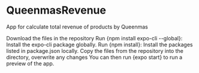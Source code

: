 # QueenmasRevenue
App for calculate total revenue of products by Queenmas

Download the files in the repository
Run {npm install expo-cli --global}: Install the expo-cli package globally.
Run {npm install}: Install the packages listed in package.json locally.
Copy the files from the repository into the directory, overwrite any changes
You can then run {expo start} to run a preview of the app.
